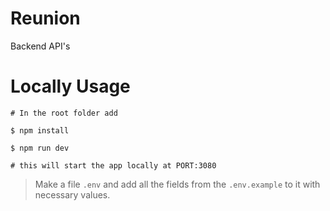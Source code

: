 # Reunion

Backend API's

# Locally Usage

```
# In the root folder add

$ npm install

$ npm run dev

# this will start the app locally at PORT:3080
```

> Make a file `.env` and add all the fields from the `.env.example` to it with necessary values.
